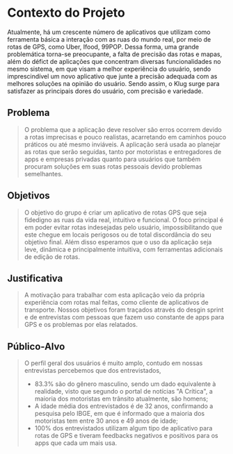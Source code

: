 # Contexto do Projeto
Atualmente, há um crescente número de aplicativos que utilizam como ferramenta básica a interação com as ruas do mundo real, por meio de rotas de GPS, como Uber, Ifood, 99POP. Dessa forma, uma grande problemática torna-se preocupante, a falta de precisão das rotas e mapas, além do défict de aplicações que concentram diversas funcionalidades no mesmo sistema, em que visam a melhor experiência do usuário, sendo imprescindível um novo aplicativo que junte a precisão adequada com as melhores soluções na opinião do usuário. Sendo assim, o Klug surge para satisfazer as principais dores do usuário, com precisão e variedade.
## Problema
> O problema que a aplicação deve resolver são erros ocorrem devido a rotas imprecisas e pouco realistas, acarretando em caminhos pouco práticos ou até mesmo inviáveis.
> A aplicação será usada ao planejar as rotas que serão seguidas, tanto por motoristas e entregadores de apps e empresas privadas quanto para usuários que também
> procuram soluções em suas rotas pessoais devido problemas semelhantes.

## Objetivos
>O objetivo do grupo é criar um aplicativo de rotas GPS que seja fidedigno as ruas da vida real, intuitivo e funcional.
>O foco principal é em poder evitar rotas indesejadas pelo usuário, impossibilitando que este chegue em locais perigosos ou de total discordância do seu objetivo final.
>Além disso esperamos que o uso da aplicação seja leve, dinâmica e principalmente intuitiva, com ferramentas adicionais de edição de rotas.
>
## Justificativa

> A motivação para trabalhar com esta aplicação veio da própria experiência com rotas mal feitas, como cliente de aplicativos de transporte.
> Nossos objetivos foram traçados  através do desgin sprint e de entrevistas com pessoas que fazem uso constante de apps para GPS e os problemas por elas
> relatados.
## Público-Alvo

> O perfil geral dos usuários é muito amplo, contudo em nossas entrevistas percebemos que dos entrevistados,
> - 83.3% são do gênero masculino, sendo um dado equivalente à realidade, visto que segundo o portal de notícias "A Crítica", a maioria dos motoristas em trânsito atualmente, são homens;
> - A idade média dos entrevistados é de 32 anos, confirmando a pesquisa pelo IBGE, em que é informado que a maioria dos motoristas tem entre 30 anos e 49 anos de idade;
> - 100% dos entrevistados utilizam algum tipo de aplicativo para rotas de GPS e tiveram feedbacks negativos e positivos para os apps que cada um mais usa.
> 

